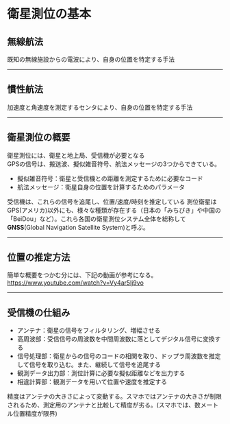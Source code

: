 # 衛星測位の基本

## 無線航法

既知の無線施設からの電波により、自身の位置を特定する手法  
___

## 慣性航法

加速度と角速度を測定するセンタにより、自身の位置を特定する手法
___

## 衛星測位の概要

衛星測位には、衛星と地上局、受信機が必要となる  
GPSの信号は、搬送波、擬似雑音符号、航法メッセージの3つからできている。

- 擬似雑音符号：衛星と受信機との距離を測定するために必要なコード
- 航法メッセージ：衛星自身の位置を計算するためのパラメータ

受信機は、これらの信号を追尾し、位置/速度/時刻を推定している
測位衛星はGPS(アメリカ)以外にも、様々な種類が存在する（日本の「みちびき」や中国の「BeiDou」など）。これら各国の衛星測位システム全体を総称して**GNSS**(Global Navigation Satellite System)と呼ぶ。
___

## 位置の推定方法

簡単な概要をつかむ分には、下記の動画が参考になる。
<https://www.youtube.com/watch?v=Vy4ar5lj9vo>
___

## 受信機の仕組み

- アンテナ：衛星の信号をフィルタリング、増幅させる
- 高周波部：受信信号の周波数を中間周波数に落としてデジタル信号に変換する
- 信号処理部：衛星からの信号のコードの相関を取り、ドップラ周波数を推定して信号を取り込む。また、継続して信号を追尾する
- 観測データ出力部：測位計算に必要な擬似距離などを出力する
- 相違計算部：観測データを用いて位置や速度を推定する  

精度はアンテナの大きさによって変動する。スマホではアンテナの大きさが制限されるため、測定用のアンテナと比較して精度が劣る。(スマホでは、数メートル位置精度が限界)
